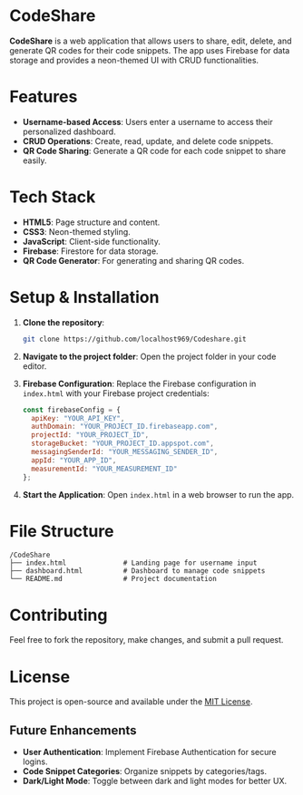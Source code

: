 # CodeShare

**CodeShare** is a web application that allows users to share, edit, delete, and generate QR codes for their code snippets. The app uses Firebase for data storage and provides a neon-themed UI with CRUD functionalities.

# Features
- **Username-based Access**: Users enter a username to access their personalized dashboard.
- **CRUD Operations**: Create, read, update, and delete code snippets.
- **QR Code Sharing**: Generate a QR code for each code snippet to share easily.


# Tech Stack
- **HTML5**: Page structure and content.
- **CSS3**: Neon-themed styling.
- **JavaScript**: Client-side functionality.
- **Firebase**: Firestore for data storage.
- **QR Code Generator**: For generating and sharing QR codes.

# Setup & Installation

1. **Clone the repository**:
   ```bash
   git clone https://github.com/localhost969/Codeshare.git
   ```

2. **Navigate to the project folder**:
   Open the project folder in your code editor.

3. **Firebase Configuration**:
   Replace the Firebase configuration in `index.html` with your Firebase project credentials:

    ```javascript
    const firebaseConfig = {
      apiKey: "YOUR_API_KEY",
      authDomain: "YOUR_PROJECT_ID.firebaseapp.com",
      projectId: "YOUR_PROJECT_ID",
      storageBucket: "YOUR_PROJECT_ID.appspot.com",
      messagingSenderId: "YOUR_MESSAGING_SENDER_ID",
      appId: "YOUR_APP_ID",
      measurementId: "YOUR_MEASUREMENT_ID"
    };
    ```

4. **Start the Application**:
   Open `index.html` in a web browser to run the app.

# File Structure

```
/CodeShare
├── index.html              # Landing page for username input
├── dashboard.html          # Dashboard to manage code snippets
└── README.md               # Project documentation
```

# Contributing
Feel free to fork the repository, make changes, and submit a pull request.

# License
This project is open-source and available under the [MIT License](LICENSE).

## Future Enhancements
- **User Authentication**: Implement Firebase Authentication for secure logins.
- **Code Snippet Categories**: Organize snippets by categories/tags.
- **Dark/Light Mode**: Toggle between dark and light modes for better UX.
```
